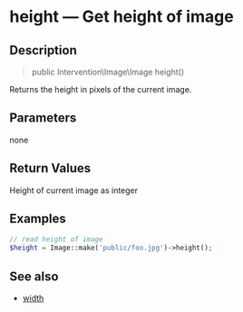 # height — Get height of image

## Description

> public Intervention\Image\Image height()

Returns the height in pixels of the current image.

## Parameters

none

## Return Values
Height of current image as integer

## Examples

```php
// read height of image
$height = Image::make('public/foo.jpg')->height();
```


## See also

- [width](/api/width)
